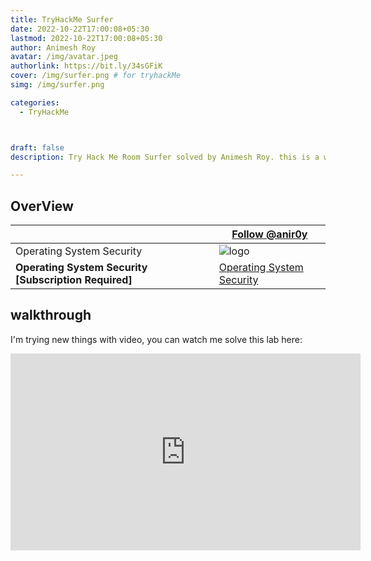 ```yaml
---
title: TryHackMe Surfer
date: 2022-10-22T17:00:08+05:30
lastmod: 2022-10-22T17:00:08+05:30
author: Animesh Roy
avatar: /img/avatar.jpeg
authorlink: https://bit.ly/34sGFiK
cover: /img/surfer.png # for tryhackMe
simg: /img/surfer.png

categories:
  - TryHackMe



draft: false
description: Try Hack Me Room Surfer solved by Animesh Roy. this is a walkthough. read more...

---
```


## OverView


| <script src="https://tryhackme.com/badge/434937"></script>| <a class="twitter-follow-button" href="https://twitter.com/anir0y" data-size="large"> Follow @anir0y<a>|
|---|---|
|Operating System Security|![logo](https://tryhackme-images.s3.amazonaws.com/room-icons/81642a6b52cd6596b8c09ccc219becfe.png)|
| <b> Operating System Security [Subscription Required] </b>| [Operating System Security](https://tryhackme.com/room/operatingsystemsecurity)|


## walkthrough 

I'm trying new things with video, you can watch me solve this lab here: 

<iframe width="560" height="315" src="https://www.youtube-nocookie.com/embed/uehTTO6GXWo" title="YouTube video player" frameborder="0" allow="accelerometer; autoplay; clipboard-write; encrypted-media; gyroscope; picture-in-picture" allowfullscreen></iframe>





<!-- Google Ads -->
<script async src="https://pagead2.googlesyndication.com/pagead/js/adsbygoogle.js"></script>
<ins class="adsbygoogle"
     style="display:block; text-align:center;"
     data-ad-layout="in-article"
     data-ad-format="fluid"
     data-ad-client="ca-pub-3526678290068011"
     data-ad-slot="7160066188"></ins>
<script>
     (adsbygoogle = window.adsbygoogle || []).push({});
</script>
<!-- GoogleADs END -->

<script data-name="BMC-Widget" data-cfasync="false" src="https://cdnjs.buymeacoffee.com/1.0.0/widget.prod.min.js" data-id="anir0y" data-description="Support me on Buy me a coffee!" data-message="" data-color="#5F7FFF" data-position="Right" data-x_margin="18" data-y_margin="18"></script>

<!-- EOF -->
